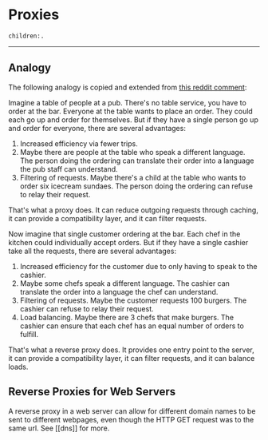 # Proxies
```query
children:.
```
---

## Analogy
The following analogy is copied and extended from [this reddit comment](https://www.reddit.com/r/programming/comments/phnwj2/a_simple_analogy_to_understand_proxy_vs_reverse/hbkkykd/):

Imagine a table of people at a pub. There's no table service, you have to order at the bar. Everyone at the table wants to place an order. They could each go up and order for themselves. But if they have a single person go up and order for everyone, there are several advantages:

1. Increased efficiency via fewer trips.
2. Maybe there are people at the table who speak a different language. The person doing the ordering can translate their order into a language the pub staff can understand.
3. Filtering of requests. Maybe there's a child at the table who wants to order six icecream sundaes. The person doing the ordering can refuse to relay their request.

That's what a proxy does. It can reduce outgoing requests through caching, it can provide a compatibility layer, and it can filter requests.

Now imagine that single customer ordering at the bar. Each chef in the kitchen could individually accept orders. But if they have a single cashier take all the requests, there are several advantages:

1. Increased efficiency for the customer due to only having to speak to the cashier.
2. Maybe some chefs speak a different language. The cashier can translate the order into a language the chef can understand.
3. Filtering of requests. Maybe the customer requests 100 burgers. The cashier can refuse to relay their request.
4. Load balancing. Maybe there are 3 chefs that make burgers. The cashier can ensure that each chef has an equal number of orders to fulfill.

That's what a reverse proxy does. It provides one entry point to the server, it can provide a compatibility layer, it can filter requests, and it can balance loads.

## Reverse Proxies for Web Servers
A reverse proxy in a web server can allow for different domain names to be sent to different webpages, even though the HTTP GET request was to the same url. See [[dns]] for more.
